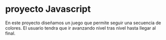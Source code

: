 # proyecto Javascript

En este proyecto diseñamos un juego que permite seguir una secuencia de colores. El usuario tendra que ir avanzando nivel tras nivel hasta llegar al final.


